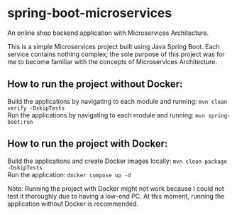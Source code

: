 # spring-boot-microservices

An online shop backend application with Microservices Architecture.

This is a simple Microservices project built using Java Spring Boot. Each service contains nothing complex; the sole purpose of this project was for me to become familiar with the concepts of Microservices Architecture.

## How to run the project without Docker:
Build the applications by navigating to each module and running: `mvn clean verify -DskipTests`  
Run the applications by navigating to each module and running: `mvn spring-boot:run`

## How to run the project with Docker:
Build the applications and create Docker images locally: `mvn clean package -DskipTests`  
Run the application: `docker compose up -d`

Note: Running the project with Docker might not work because I could not test it thoroughly due to having a low-end PC. At this moment, running the application without Docker is recommended.
